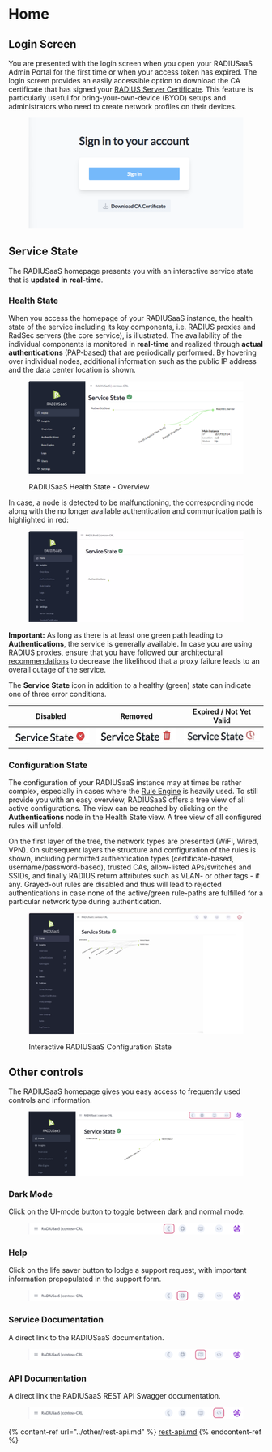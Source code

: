 # Home

## Login Screen

You are presented with the login screen when you open your RADIUSaaS Admin Portal for the first time or when your access token has expired. The login screen provides an easily accessible option to download the CA certificate that has signed your [RADIUS Server Certificate](settings/settings-server.md#server-certificates). This feature is particularly useful for bring-your-own-device (BYOD) setups and administrators who need to create network profiles on their devices.

<figure><img src="../.gitbook/assets/image (26).png" alt=""><figcaption></figcaption></figure>

## Service State

The RADIUSaaS homepage presents you with an interactive service state that is **updated in** **real-time**.

### Health State

When you access the homepage of your RADIUSaaS instance, the health state of the service including its key components, i.e. RADIUS proxies and RadSec servers (the core service), is illustrated. The availability of the individual components is monitored in **real-time** and realized through **actual authentications** (PAP-based) that are periodically performed.  By hovering over individual nodes, additional information such as the public IP address and the data center location is shown.

<figure><img src="../../.gitbook/assets/image (362).png" alt=""><figcaption><p>RADIUSaaS Health State - Overview</p></figcaption></figure>

In case, a node is detected to be malfunctioning, the corresponding node along with the no longer available authentication and communication path is highlighted in red:

<figure><img src="../../.gitbook/assets/ServiceState.gif" alt=""><figcaption></figcaption></figure>

**Important:** As long as there is at least one green path leading to **Authentications**, the service is generally available. In case you are using RADIUS proxies, ensure that you have followed our architectural [recommendations](settings/settings-proxy.md) to decrease the likelihood that a proxy failure leads to an overall outage of the service.&#x20;

The **Service State** icon in addition to a healthy (green) state can indicate one of three error conditions.&#x20;

| Disabled                                                                      | Removed                                                                       | Expired / Not Yet Valid                                                       |
| ----------------------------------------------------------------------------- | ----------------------------------------------------------------------------- | ----------------------------------------------------------------------------- |
| <img src="../../.gitbook/assets/image (404).png" alt="" data-size="original"> | <img src="../../.gitbook/assets/image (405).png" alt="" data-size="original"> | <img src="../../.gitbook/assets/image (406).png" alt="" data-size="original"> |

### Configuration State

The configuration of your RADIUSaaS instance may at times be rather complex, especially in cases where the [Rule Engine](insights/rule-engine.md) is heavily used. To still provide you with an easy overview, RADIUSaaS offers a tree view of all active configurations. The view can be reached by clicking on the **Authentications** node in the Health State view. A tree view of all configured rules will unfold.

On the first layer of the tree, the network types are presented (WiFi, Wired, VPN). On subsequent layers the structure and configuration of the rules is shown, including permitted authentication types (certificate-based, username/password-based), trusted CAs, allow-listed APs/switches and SSIDs, and finally RADIUS return attributes such as VLAN- or other tags - if any. Grayed-out rules are disabled and thus will lead to rejected authentications in case none of the active/green rule-paths are fulfilled for a particular network type during authentication.&#x20;

<figure><img src="../../.gitbook/assets/Transform.gif" alt=""><figcaption><p>Interactive RADIUSaaS Configuration State</p></figcaption></figure>

## Other controls

The RADIUSaaS homepage gives you easy access to frequently used controls and information.

<figure><img src="../../.gitbook/assets/image (419).png" alt=""><figcaption></figcaption></figure>

### Dark Mode

Click on the UI-mode button to toggle between dark and normal mode.

<figure><img src="../../.gitbook/assets/image (421).png" alt=""><figcaption></figcaption></figure>

### Help

Click on the life saver button to lodge a support request, with important information prepopulated in the support form.

<figure><img src="../../.gitbook/assets/image (422).png" alt=""><figcaption></figcaption></figure>

### Service Documentation

A direct link to the RADIUSaaS documentation.

<figure><img src="../../.gitbook/assets/image (423).png" alt=""><figcaption></figcaption></figure>

### API Documentation

A direct link the RADIUSaaS REST API Swagger documentation.

<figure><img src="../../.gitbook/assets/image (424).png" alt=""><figcaption></figcaption></figure>

{% content-ref url="../other/rest-api.md" %}
[rest-api.md](../other/rest-api.md)
{% endcontent-ref %}
